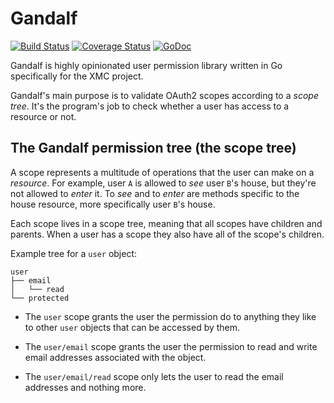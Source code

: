 # Gandalf

[![Build Status](https://travis-ci.org/xmc-dev/gandalf.svg?branch=master)](https://travis-ci.org/xmc-dev/gandalf)
[![Coverage Status](https://coveralls.io/repos/github/xmc-dev/gandalf/badge.svg)](https://coveralls.io/github/xmc-dev/gandalf)
[![GoDoc](https://godoc.org/github.com/xmc-dev/gandalf?status.svg)](https://godoc.org/github.com/xmc-dev/gandalf)

Gandalf is highly opinionated user permission library written in Go
specifically for the XMC project.

Gandalf's main purpose is to validate OAuth2 scopes according to a
*scope tree*. It's the program's job to check whether a user has access to a
resource or not.

## The Gandalf permission tree (the scope tree)

A scope represents a multitude of operations that the user can make on a
*resource*. For example, user `A` is allowed to *see* user `B`'s house, but
they're not allowed to *enter* it. To *see* and to *enter* are methods
specific to the house resource, more specifically user `B`'s house.

Each scope lives in a scope tree, meaning that all scopes have children and
parents. When a user has a scope they also have all of the scope's
children.

Example tree for a `user` object:

```
user
├── email
│   └── read
└── protected
```

* The `user` scope grants the user the permission do to anything they like
  to other `user` objects that can be accessed by them.

* The `user/email` scope grants the user the permission to read and write email
  addresses associated with the object.

* The `user/email/read` scope only lets the user to read the email addresses and
  nothing more.
